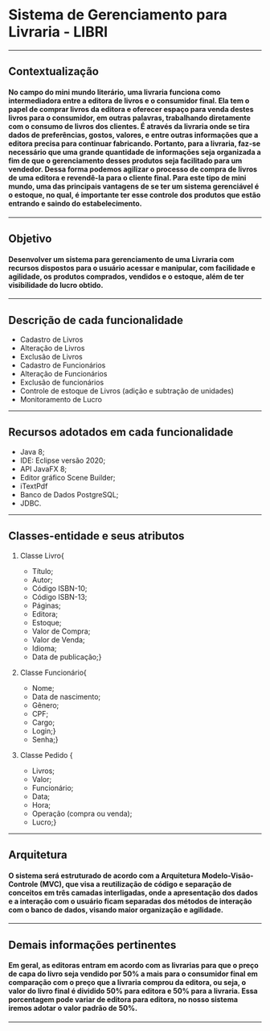 # Sistema de Gerenciamento para Livraria - LIBRI
---
## Contextualização 
#### No campo do mini mundo literário, uma livraria funciona como intermediadora entre a editora de livros e o consumidor final. Ela tem o papel de comprar livros da editora e oferecer espaço para venda destes livros para o consumidor, em outras palavras, trabalhando diretamente com o consumo de livros dos clientes. É através da livraria onde se tira dados de preferências, gostos, valores, e entre outras informações que a editora precisa para continuar fabricando. Portanto, para a livraria, faz-se necessário que uma grande quantidade de informações seja organizada a fim de que o gerenciamento desses produtos seja facilitado para um vendedor. Dessa forma podemos agilizar o processo de compra de livros de uma editora e revendê-la para o cliente final. Para este tipo de mini mundo, uma das principais vantagens de se ter um sistema gerenciável é o **estoque**, no qual, é importante ter esse controle dos produtos que estão entrando e saindo do  estabelecimento.
---
## Objetivo
#### Desenvolver um sistema para gerenciamento de uma Livraria com recursos dispostos para o usuário acessar e manipular, com facilidade e agilidade, os produtos comprados, vendidos e o estoque, além de ter visibilidade do lucro obtido.
---
## Descrição de cada funcionalidade
* Cadastro de Livros
* Alteração de Livros
* Exclusão de Livros
* Cadastro de Funcionários
* Alteração de Funcionários
* Exclusão de funcionários
* Controle de estoque de Livros (adição e subtração de unidades)
* Monitoramento de Lucro
---
## Recursos adotados em cada funcionalidade
* Java 8;
* IDE: Eclipse versão 2020;
* API JavaFX 8;
* Editor gráfico Scene Builder;
* iTextPdf
* Banco de Dados PostgreSQL;
* JDBC.
---
## Classes-entidade e seus atributos
1. Classe Livro{
   * Título;
   * Autor;
   * Código ISBN-10;
   * Código ISBN-13;
   * Páginas;
   * Editora;
   * Estoque;
   * Valor de Compra;
   * Valor de Venda;
   * Idioma;
   * Data de publicação;}
 
2. Classe Funcionário{
   * Nome;
   * Data de nascimento;
   * Gênero;
   * CPF;
   * Cargo;
   * Login;}
   * Senha;}

3. Classe Pedido {
   * Livros;
   * Valor;
   * Funcionário;
   * Data;
   * Hora;
   * Operação (compra ou venda);
   * Lucro;}
---
## Arquitetura
#### O sistema será estruturado de acordo com a Arquitetura Modelo-Visão-Controle (MVC), que visa a reutilização de código e separação de conceitos em três camadas interligadas, onde a apresentação dos dados e a interação com o usuário ficam separadas dos métodos de interação com o banco de dados, visando maior organização e agilidade.
---
## Demais informações pertinentes
#### Em geral, as editoras entram em acordo com as livrarias para que o preço de capa do livro seja vendido por 50% a mais para o consumidor final em comparação com o preço que a livraria comprou da editora, ou seja, o valor do livro final é dividido 50% para editora e 50% para a livraria. Essa porcentagem pode variar de editora para editora, no nosso sistema iremos adotar o valor padrão de 50%.
---
